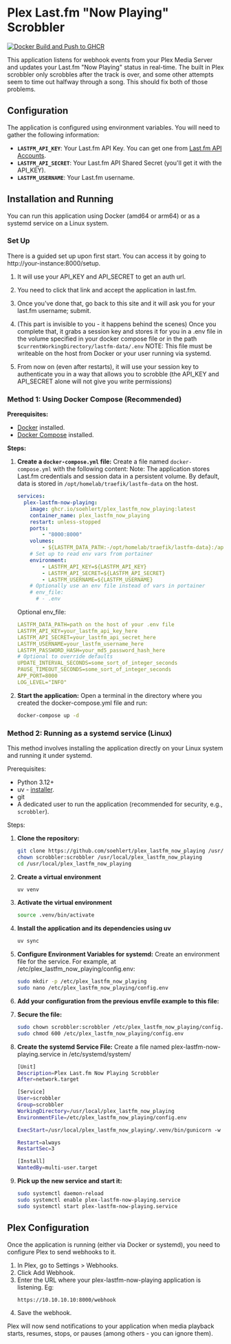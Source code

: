 # Plex Last.fm "Now Playing" Scrobbler
[![Docker Build and Push to GHCR](https://github.com/soehlert/plex_lastfm_now_playing/actions/workflows/docker-publish.yml/badge.svg)](https://github.com/soehlert/plex_lastfm_now_playing/actions/workflows/docker-publish.yml)

This application listens for webhook events from your Plex Media Server and updates your Last.fm "Now Playing" status in real-time. 
The built in Plex scrobbler only scrobbles after the track is over, and some other attempts seem to time out halfway through a song. 
This should fix both of those problems.

## Configuration

The application is configured using environment variables. You will need to gather the following information:

*   **`LASTFM_API_KEY`**: Your Last.fm API Key. You can get one from [Last.fm API Accounts](https://www.last.fm/api/account/create).
*   **`LASTFM_API_SECRET`**: Your Last.fm API Shared Secret (you'll get it with the API_KEY).
*   **`LASTFM_USERNAME`**: Your Last.fm username.

## Installation and Running

You can run this application using Docker (amd64 or arm64) or as a systemd service on a Linux system.

### Set Up
There is a guided set up upon first start. You can access it by going to http://your-instance:8000/setup. 

1. It will use your API_KEY and API_SECRET to get an auth url. 
2. You need to click that link and accept the application in last.fm. 
3. Once you've done that, go back to this site and it will ask you for your last.fm username; submit. 
4. (This part is invisible to you - it happens behind the scenes) Once you complete that, it grabs a session key and stores it
for you in a .env file in the volume specified in your docker compose file or in the path `$currentWorkingDirectory/lastfm-data/.env` NOTE: This file must be writeable on the host from Docker or your user running via systemd.

5. From now on (even after restarts), it will use your session key to authenticate you in a way that allows you to scrobble 
(the API_KEY and API_SECRET alone will not give you write permissions)

### Method 1: Using Docker Compose (Recommended)

**Prerequisites:**
*   [Docker](https://docs.docker.com/get-docker/) installed.
*   [Docker Compose](https://docs.docker.com/compose/install/) installed.

**Steps:**

1.  **Create a `docker-compose.yml` file:**
    Create a file named `docker-compose.yml` with the following content:
    Note: The application stores Last.fm credentials and session data in a persistent volume. By default, data is stored in `/opt/homelab/traefik/lastfm-data` on the host. 
    ```yaml
    services:
      plex-lastfm-now-playing:
        image: ghcr.io/soehlert/plex_lastfm_now_playing:latest
        container_name: plex_lastfm_now_playing
        restart: unless-stopped
        ports:
            - "8000:8000"
        volumes:
            - ${LASTFM_DATA_PATH:-/opt/homelab/traefik/lastfm-data}:/app/lastfm-data
        # Set up to read env vars from portainer
        environment:
            - LASTFM_API_KEY=${LASTFM_API_KEY}
            - LASTFM_API_SECRET=${LASTFM_API_SECRET}
            - LASTFM_USERNAME=${LASTFM_USERNAME}
        # Optionally use an env file instead of vars in portainer
        # env_file:
          # - .env
    ```
    Optional env_file:

    ```yaml
    LASTFM_DATA_PATH=path on the host of your .env file
    LASTFM_API_KEY=your_lastfm_api_key_here
    LASTFM_API_SECRET=your_lastfm_api_secret_here
    LASTFM_USERNAME=your_lastfm_username_here
    LASTFM_PASSWORD_HASH=your_md5_password_hash_here
    # Optional to override defaults
    UPDATE_INTERVAL_SECONDS=some_sort_of_integer_seconds
    PAUSE_TIMEOUT_SECONDS=some_sort_of_integer_seconds
    APP_PORT=8000
    LOG_LEVEL="INFO"
    ```
2. **Start the application:**
   Open a terminal in the directory where you created the docker-compose.yml file and run:

    ```Bash
    docker-compose up -d
    ```

### Method 2: Running as a systemd service (Linux)
This method involves installing the application directly on your Linux system and running it under systemd.

Prerequisites:
* Python 3.12+
* uv - [installer](https://docs.astral.sh/uv/getting-started/installation/).
* git
* A dedicated user to run the application (recommended for security, e.g., `scrobbler`).

Steps:

1. **Clone the repository:**
    ```bash
    git clone https://github.com/soehlert/plex_lastfm_now_playing /usr/local/plex_lastfm_now_playing
    chown scrobbler:scrobbler /usr/local/plex_lastfm_now_playing
    cd /usr/local/plex_lastfm_now_playing
    ```
2. **Create a virtual environment**
    ```bash
    uv venv
    ```
3. **Activate the virtual environment**
    ```bash
    source .venv/bin/activate
    ```

4. **Install the application and its dependencies using uv**
    ```bash
    uv sync
    ```
5. **Configure Environment Variables for systemd:**
Create an environment file for the service. For example, at /etc/plex_lastfm_now_playing/config.env:
    ```bash
    sudo mkdir -p /etc/plex_lastfm_now_playing
    sudo nano /etc/plex_lastfm_now_playing/config.env
    ```
6. **Add your configuration from the previous envfile example to this file:**
7. **Secure the file:**
    ```bash
    sudo chown scrobbler:scrobbler /etc/plex_lastfm_now_playing/config.env
    sudo chmod 600 /etc/plex_lastfm_now_playing/config.env
    ```
8. **Create the systemd Service File:**
     Create a file named plex-lastfm-now-playing.service in /etc/systemd/system/
    ```bash
    [Unit]
    Description=Plex Last.fm Now Playing Scrobbler
    After=network.target
    
    [Service]
    User=scrobbler
    Group=scrobbler
    WorkingDirectory=/usr/local/plex_lastfm_now_playing
    EnvironmentFile=/etc/plex_lastfm_now_playing/config.env
    
    ExecStart=/usr/local/plex_lastfm_now_playing/.venv/bin/gunicorn -w 4 -k uvicorn.workers.UvicornWorker plex_lastfm_now_playing.plex_lastfm_now_playing:app --bind 0.0.0.0:8000
    
    Restart=always
    RestartSec=3
    
    [Install]
    WantedBy=multi-user.target
    ```
9. **Pick up the new service and start it:**
    ```bash
    sudo systemctl daemon-reload
    sudo systemctl enable plex-lastfm-now-playing.service
    sudo systemctl start plex-lastfm-now-playing.service
    ```
## Plex Configuration
Once the application is running (either via Docker or systemd), you need to configure Plex to send webhooks to it.

1. In Plex, go to Settings > Webhooks.
2. Click Add Webhook.
3. Enter the URL where your plex-lastfm-now-playing application is listening. Eg:
    ```bash
    https://10.10.10.10:8000/webhook
    ```
4. Save the webhook.

Plex will now send notifications to your application when media playback starts, resumes, stops, or pauses (among others - you can ignore them).

